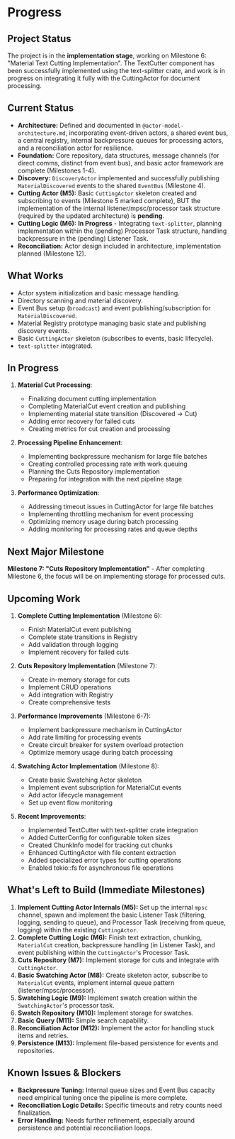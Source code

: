 # Progress

## Project Status

The project is in the **implementation stage**, working on Milestone 6: "Material Text Cutting Implementation". The TextCutter component has been successfully implemented using the text-splitter crate, and work is in progress on integrating it fully with the CuttingActor for document processing.

## Current Status

- **Architecture:** Defined and documented in `@actor-model-architecture.md`, incorporating event-driven actors, a shared event bus, a central registry, internal backpressure queues for processing actors, and a reconciliation actor for resilience.
- **Foundation:** Core repository, data structures, message channels (for direct comms, distinct from event bus), and basic actor framework are complete (Milestones 1-4).
- **Discovery:** `DiscoveryActor` implemented and successfully publishing `MaterialDiscovered` events to the shared `EventBus` (Milestone 4).
- **Cutting Actor (M5):** Basic `CuttingActor` skeleton created and subscribing to events (Milestone 5 marked complete), BUT the implementation of the internal listener/mpsc/processor task structure (required by the updated architecture) is **pending**.
- **Cutting Logic (M6):** **In Progress** - Integrating `text-splitter`, planning implementation within the (pending) Processor Task structure, handling backpressure in the (pending) Listener Task.
- **Reconciliation:** Actor design included in architecture, implementation planned (Milestone 12).

## What Works

- Actor system initialization and basic message handling.
- Directory scanning and material discovery.
- Event Bus setup (`broadcast`) and event publishing/subscription for `MaterialDiscovered`.
- Material Registry prototype managing basic state and publishing discovery events.
- Basic `CuttingActor` skeleton (subscribes to events, basic lifecycle).
- `text-splitter` integrated.

## In Progress

1. **Material Cut Processing**:

   - Finalizing document cutting implementation
   - Completing MaterialCut event creation and publishing
   - Implementing material state transition (Discovered → Cut)
   - Adding error recovery for failed cuts
   - Creating metrics for cut creation and processing

2. **Processing Pipeline Enhancement**:

   - Implementing backpressure mechanism for large file batches
   - Creating controlled processing rate with work queuing
   - Planning the Cuts Repository implementation
   - Preparing for integration with the next pipeline stage

3. **Performance Optimization**:
   - Addressing timeout issues in CuttingActor for large file batches
   - Implementing throttling mechanism for event processing
   - Optimizing memory usage during batch processing
   - Adding monitoring for processing rates and queue depths

## Next Major Milestone

**Milestone 7: "Cuts Repository Implementation"** - After completing Milestone 6, the focus will be on implementing storage for processed cuts.

## Upcoming Work

1. **Complete Cutting Implementation** (Milestone 6):

   - Finish MaterialCut event publishing
   - Complete state transitions in Registry
   - Add validation through logging
   - Implement recovery for failed cuts

2. **Cuts Repository Implementation** (Milestone 7):

   - Create in-memory storage for cuts
   - Implement CRUD operations
   - Add integration with Registry
   - Create comprehensive tests

3. **Performance Improvements** (Milestone 6-7):

   - Implement backpressure mechanism in CuttingActor
   - Add rate limiting for processing events
   - Create circuit breaker for system overload protection
   - Optimize memory usage during batch processing

4. **Swatching Actor Implementation** (Milestone 8):

   - Create basic Swatching Actor skeleton
   - Implement event subscription for MaterialCut events
   - Add actor lifecycle management
   - Set up event flow monitoring

5. **Recent Improvements**:
   - Implemented TextCutter with text-splitter crate integration
   - Added CutterConfig for configurable token sizes
   - Created ChunkInfo model for tracking cut chunks
   - Enhanced CuttingActor with file content extraction
   - Added specialized error types for cutting operations
   - Enabled tokio::fs for asynchronous file operations

## What's Left to Build (Immediate Milestones)

1.  **Implement Cutting Actor Internals (M5):** Set up the internal `mpsc` channel, spawn and implement the basic Listener Task (filtering, logging, sending to queue), and Processor Task (receiving from queue, logging) within the existing `CuttingActor`.
2.  **Complete Cutting Logic (M6):** Finish text extraction, chunking, `MaterialCut` creation, backpressure handling (in Listener Task), and event publishing within the `CuttingActor`'s Processor Task.
3.  **Cuts Repository (M7):** Implement storage for cuts and integrate with `CuttingActor`.
4.  **Basic Swatching Actor (M8):** Create skeleton actor, subscribe to `MaterialCut` events, implement internal queue pattern (listener/mpsc/processor).
5.  **Swatching Logic (M9):** Implement swatch creation within the `SwatchingActor`'s processor task.
6.  **Swatch Repository (M10):** Implement storage for swatches.
7.  **Basic Query (M11):** Simple search capability.
8.  **Reconciliation Actor (M12):** Implement the actor for handling stuck items and retries.
9.  **Persistence (M13):** Implement file-based persistence for events and repositories.

## Known Issues & Blockers

- **Backpressure Tuning:** Internal queue sizes and Event Bus capacity need empirical tuning once the pipeline is more complete.
- **Reconciliation Logic Details:** Specific timeouts and retry counts need finalization.
- **Error Handling:** Needs further refinement, especially around persistence and potential reconciliation loops.
